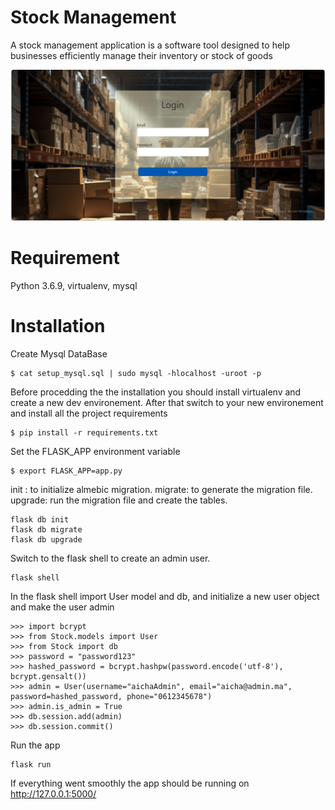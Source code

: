 # Stock Management
A stock management application is a software tool designed to help businesses efficiently manage their inventory or stock of goods

![IMAGE](Stock/static/images/login.PNG)

# Requirement
Python 3.6.9, virtualenv, mysql

# Installation
Create Mysql DataBase
```
$ cat setup_mysql.sql | sudo mysql -hlocalhost -uroot -p
```
Before procedding the the installation you should install virtualenv and create a new dev environement. After that switch to your new environement and install all the project requirements
```
$ pip install -r requirements.txt
```
Set the FLASK_APP environment variable
```
$ export FLASK_APP=app.py
```
init : to initialize almebic migration. migrate: to generate the migration file. upgrade: run the migration file and create the tables.
```
flask db init
flask db migrate
flask db upgrade
```
Switch to the flask shell to create an admin user.
```
flask shell
```
In the flask shell import User model and db, and initialize a new user object and make the user admin
```
>>> import bcrypt
>>> from Stock.models import User
>>> from Stock import db
>>> password = "password123"
>>> hashed_password = bcrypt.hashpw(password.encode('utf-8'), bcrypt.gensalt())
>>> admin = User(username="aichaAdmin", email="aicha@admin.ma", password=hashed_password, phone="0612345678")
>>> admin.is_admin = True
>>> db.session.add(admin)
>>> db.session.commit()
```
Run the app
```
flask run
```
If everything went smoothly the app should be running on http://127.0.0.1:5000/